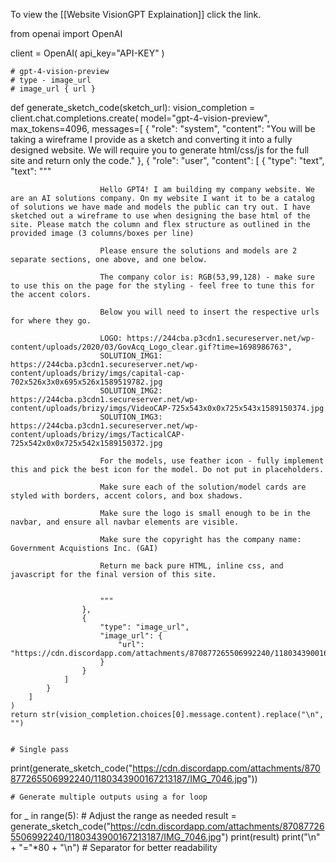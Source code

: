 To view the [[Website VisionGPT Explaination]] click the link.

from openai import OpenAI

client = OpenAI(
    api_key="API-KEY"
)

	# gpt-4-vision-preview
	# type - image_url
	# image_url { url }

def generate_sketch_code(sketch_url):
    vision_completion = client.chat.completions.create(
        model="gpt-4-vision-preview",
        max_tokens=4096,
        messages=[
            {
                "role": "system",
                "content": "You will be taking a wireframe I provide as a sketch and converting it into a fully designed website. We will require you to generate html/css/js for the full site and return only the code."
            },
            {
                "role": "user",
                "content": [
                    {
                        "type": "text",
                        "text": """
                       
                        Hello GPT4! I am building my company website. We are an AI solutions company. On my website I want it to be a catalog of solutions we have made and models the public can try out. I have sketched out a wireframe to use when designing the base html of the site. Please match the column and flex structure as outlined in the provided image (3 columns/boxes per line)
 
                        Please ensure the solutions and models are 2 separate sections, one above, and one below.
                         
                        The company color is: RGB(53,99,128) - make sure to use this on the page for the styling - feel free to tune this for the accent colors.
                         
                        Below you will need to insert the respective urls for where they go.
                         
                        LOGO: https://244cba.p3cdn1.secureserver.net/wp-content/uploads/2020/03/GovAcq_Logo_clear.gif?time=1698986763",
                        SOLUTION_IMG1: https://244cba.p3cdn1.secureserver.net/wp-content/uploads/brizy/imgs/capital-cap-702x526x3x0x695x526x1589519782.jpg
                        SOLUTION_IMG2: https://244cba.p3cdn1.secureserver.net/wp-content/uploads/brizy/imgs/VideoCAP-725x543x0x0x725x543x1589150374.jpg
                        SOLUTION_IMG3: https://244cba.p3cdn1.secureserver.net/wp-content/uploads/brizy/imgs/TacticalCAP-725x542x0x0x725x542x1589150372.jpg
                         
                        For the models, use feather icon - fully implement this and pick the best icon for the model. Do not put in placeholders.
                         
                        Make sure each of the solution/model cards are styled with borders, accent colors, and box shadows.
                         
                        Make sure the logo is small enough to be in the navbar, and ensure all navbar elements are visible.
                         
                        Make sure the copyright has the company name: Government Acquistions Inc. (GAI)
                         
                        Return me back pure HTML, inline css, and javascript for the final version of this site.
                                                
                        
                        """
                    },
                    {
                        "type": "image_url",
                        "image_url": {
                            "url": "https://cdn.discordapp.com/attachments/870877265506992240/1180343900167213187/IMG_7046.jpg"
                        }
                    }
                ]
            }
        ]
    )
    return str(vision_completion.choices[0].message.content).replace("\n", "")


	# Single pass
print(generate_sketch_code("https://cdn.discordapp.com/attachments/870877265506992240/1180343900167213187/IMG_7046.jpg"))

	# Generate multiple outputs using a for loop
for _ in range(5):  # Adjust the range as needed
    result = generate_sketch_code("https://cdn.discordapp.com/attachments/870877265506992240/1180343900167213187/IMG_7046.jpg")
    print(result)
    print("\n" + "="*80 + "\n")  # Separator for better readability